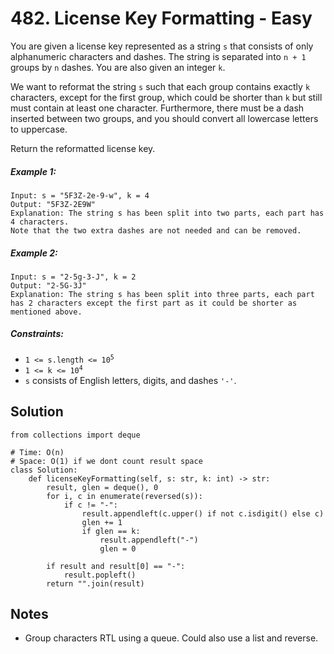 # 482. License Key Formatting - Easy

You are given a license key represented as a string `s` that consists of only alphanumeric characters and dashes. The string is separated into `n + 1` groups by `n` dashes. You are also given an integer `k`.

We want to reformat the string `s` such that each group contains exactly `k` characters, except for the first group, which could be shorter than `k` but still must contain at least one character. Furthermore, there must be a dash inserted between two groups, and you should convert all lowercase letters to uppercase.

Return the reformatted license key.

##### Example 1:

```
Input: s = "5F3Z-2e-9-w", k = 4
Output: "5F3Z-2E9W"
Explanation: The string s has been split into two parts, each part has 4 characters.
Note that the two extra dashes are not needed and can be removed.
```

##### Example 2:

```
Input: s = "2-5g-3-J", k = 2
Output: "2-5G-3J"
Explanation: The string s has been split into three parts, each part has 2 characters except the first part as it could be shorter as mentioned above.
```

##### Constraints:

- <code>1 <= s.length <= 10<sup>5</sup></code>
- <code>1 <= k <= 10<sup>4</sup></code>
- `s` consists of English letters, digits, and dashes `'-'`.

## Solution

```
from collections import deque

# Time: O(n)
# Space: O(1) if we dont count result space
class Solution:
    def licenseKeyFormatting(self, s: str, k: int) -> str:
        result, glen = deque(), 0
        for i, c in enumerate(reversed(s)):
            if c != "-":
                result.appendleft(c.upper() if not c.isdigit() else c)
                glen += 1
                if glen == k:
                    result.appendleft("-")
                    glen = 0

        if result and result[0] == "-":
            result.popleft()
        return "".join(result)
```

## Notes
- Group characters RTL using a queue. Could also use a list and reverse.